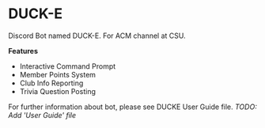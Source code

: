 # DUCK-E
Discord Bot named DUCK-E. For ACM channel at CSU. 

**Features**
- Interactive Command Prompt
- Member Points System
- Club Info Reporting
- Trivia Question Posting

For further information about bot, please see DUCKE User Guide file.
*TODO: Add 'User Guide' file*
